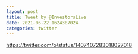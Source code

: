 ```yaml
--- 
layout: post 
title: Tweet by @InvestorsLive 
date: 2021-06-22 1624387024 
categories: twitter 
--- 
```

https://twitter.com/o/status/1407407283018027018